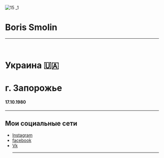 ![15 _1](https://user-images.githubusercontent.com/105316196/173173080-6e654a47-3a53-4a43-b9c8-689c9abe411d.jpg)
 <html>
  <head>
    <body>
      <meta charset="UTF-8"/>
      <h1> Boris Smolin </h1>
<hr />
       <br />
     <h1> Украина 🇺🇦 </h1>
     <h1> г. Запорожье </h1>
     <h4> 17.10.1980 </h4>
<hr />
   <h2> Мои социальные сети </h2>
    <ul>
     <li><a href="https://www.instagram.com/borissmolin/"
     target="_blank">Instagram</a></li>
     <li><a href="https://m.facebook.com/profile.php/" 
     target="_blank">facebook</a></li>
     <li><a href="https://m.vk.com/id289277592/" 
     target="_blank">Vk</a></li>
<hr size="5"noshade><widthe="300"color"red"</size></hr>
     
     





    



  





     
     
     





     
     
     



   








